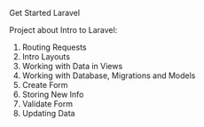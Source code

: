 Get Started Laravel

Project about Intro to Laravel:

1. Routing Requests
2. Intro Layouts
3. Working with Data in Views
4. Working with Database, Migrations and Models
5. Create Form
6. Storing New Info
7. Validate Form
8. Updating Data
